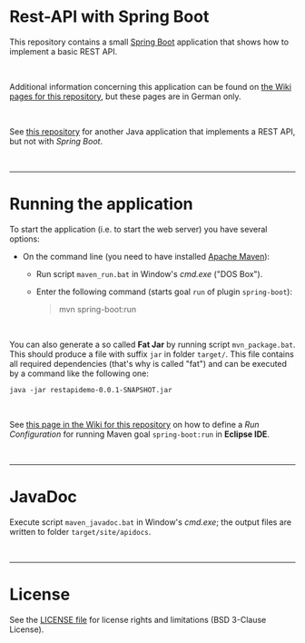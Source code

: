 # Rest-API with Spring Boot

This repository contains a small [Spring Boot](https://spring.io/projects/spring-boot) application that shows how to implement a basic REST API.

<br>

Additional information concerning this application can be found on [the Wiki pages for this repository](https://github.com/MDecker-MobileComputing/Java_RestApi_SpringBoot/wiki), but these pages are in German only.

<br>

See [this repository](https://github.com/MDecker-MobileComputing/Java_RestAPI_BmiBerechnung/) for another Java application that implements a REST API, but not with *Spring Boot*. 

<br>

----

# Running the application

To start the application (i.e. to start the web server) you have several options:

* On the command line (you need to have installed [Apache Maven](https://maven.apache.org/index.html)):

     * Run script `maven_run.bat` in Window's *cmd.exe* ("DOS Box").

     * Enter the following command (starts goal `run` of plugin `spring-boot`):
       > mvn spring-boot:run
  <br>
  
You can also generate a so called **Fat Jar** by running script `mvn_package.bat`. 
This should produce a file with suffix `jar` in folder `target/`.
This file contains all required dependencies (that's why is called "fat") and can be executed by a command like the following one:

    java -jar restapidemo-0.0.1-SNAPSHOT.jar

<br>

See [this page in the Wiki for this repository](https://github.com/MDecker-MobileComputing/Java_RestApi_SpringBoot/wiki/Maven-in-Eclipse)
on how to define a *Run Configuration* for running Maven goal `spring-boot:run` in **Eclipse IDE**.

<br>      

----

# JavaDoc

Execute script `maven_javadoc.bat` in Window's *cmd.exe*; the output files are written to folder `target/site/apidocs`.
	 
<br>

----
# License

See the [LICENSE file](LICENSE.md) for license rights and limitations (BSD 3-Clause License).	 
